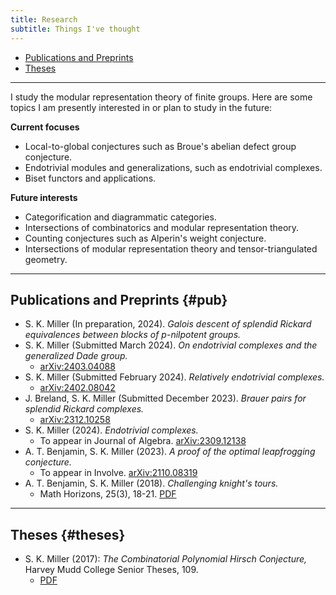 ```yaml
---
title: Research
subtitle: Things I've thought
---
```


- [Publications and Preprints](#pub)
- [Theses](#theses)

---

I study the modular representation theory of finite groups. Here are some topics I am presently interested in or plan to study in the future:

**Current focuses**
- Local-to-global conjectures such as Broue's abelian defect group conjecture.
- Endotrivial modules and generalizations, such as endotrivial complexes.
- Biset functors and applications.

**Future interests**
- Categorification and diagrammatic categories.
- Intersections of combinatorics and modular representation theory.
- Counting conjectures such as Alperin's weight conjecture.
- Intersections of modular representation theory and tensor-triangulated geometry.

---

## Publications and Preprints {#pub}

- S. K. Miller (In preparation, 2024). *Galois descent of splendid Rickard equivalences between blocks of* $p$*-nilpotent groups.*
- S. K. Miller (Submitted March 2024). *On endotrivial complexes and the generalized Dade group.*
  - [arXiv:2403.04088](https://arxiv.org/abs/2403.04088)
- S. K. Miller (Submitted February 2024). *Relatively endotrivial complexes.*
  - [arXiv:2402.08042](https://arxiv.org/abs/2402.08042)
- J. Breland, S. K. Miller (Submitted December 2023). *Brauer pairs for splendid Rickard complexes.*
  - [arXiv:2312.10258](https://arxiv.org/abs/2312.10258)
- S. K. Miller (2024). *Endotrivial complexes.*
  - To appear in Journal of Algebra. [arXiv:2309.12138](https://arxiv.org/abs/2309.12138)
- A. T. Benjamin, S. K. Miller (2023). *A proof of the optimal leapfrogging conjecture.*
  - To appear in Involve. [arXiv:2110.08319](https://arxiv.org/abs/2110.08319) 
- A. T. Benjamin, S. K. Miller (2018). *Challenging knight's tours.*
  - Math Horizons, 25(3), 18-21. [PDF](https://math.hmc.edu/benjamin/wp-content/uploads/sites/5/2019/06/Challenging-Knight%E2%80%99s-Tours.pdf)


---

## Theses {#theses}

- S. K. Miller (2017): *The Combinatorial Polynomial Hirsch Conjecture,* Harvey Mudd College Senior Theses, 109.
  - [PDF](https://scholarship.claremont.edu/cgi/viewcontent.cgi?article=1096&context=hmc_theses)



